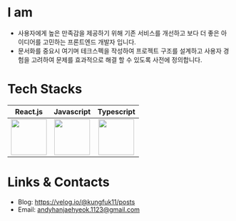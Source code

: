 # I am

- 사용자에게 높은 만족감을 제공하기 위해 기존 서비스를 개선하고 보다 더 좋은 아이디어를 고민하는 프론트엔드 개발자 입니다.
- 문서화를 중요시 여기며 테크스펙을 작성하여 프로젝트 구조를 설계하고 사용자 경험을 고려하여 문제를 효과적으로 해결 할 수 있도록 사전에 정의합니다.

# Tech Stacks

|React.js|Javascript|Typescript|
|:-:|:-:|:-:|
| <img src="https://techstack-generator.vercel.app/react-icon.svg" width="80" height="80" /><br /> | <img src="https://techstack-generator.vercel.app/js-icon.svg" width="80" height="80" /><br /> | <img src="https://techstack-generator.vercel.app/ts-icon.svg" width="80" height="80" /><br /> | <img src="https://techstack-generator.vercel.app/python-icon.svg" width="80" height="80" /><br /> | <img src="https://techstack-generator.vercel.app/mysql-icon.svg" width="80" height="80" /><br /> |

# Links & Contacts

- Blog: https://velog.io/@kungfuk11/posts
- Email: andyhanjaehyeok.1123@gmail.com
